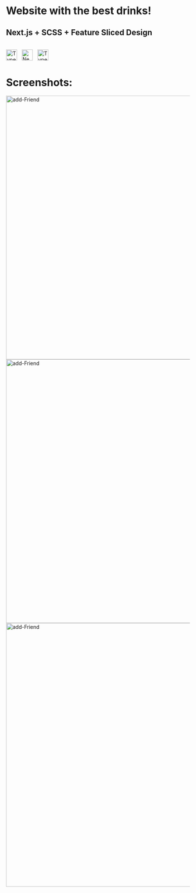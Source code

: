 # Website with the best drinks!

## Next.js + SCSS + Feature Sliced Design

<br/>

<img align="left" alt="TypeScript" width="30px" style="padding-right:10px;" src="https://www.vectorlogo.zone/logos/reactjs/reactjs-icon.svg" />
<img align="left" alt="NextJS" width="30px" style="padding-right:10px;" src="https://cdn.jsdelivr.net/gh/devicons/devicon/icons/nextjs/nextjs-original.svg" />
<img align="left" alt="TypeScript" width="30px" style="padding-right:10px;" src="https://cdn.jsdelivr.net/gh/devicons/devicon/icons/typescript/typescript-plain.svg" />

<br/>
<br/>

# Screenshots: 

<img alt="add-Friend" width="720" src="https://i.postimg.cc/G3QFFfQJ/drinks.png"/>
<img alt="add-Friend" width="720" src="https://i.postimg.cc/fLQcCnp5/drink-1.png"/>
<img alt="add-Friend" width="720" src="https://i.postimg.cc/4yBpXKdF/drink-2.png"/>
